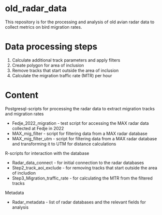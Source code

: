 # old_radar_data

This repository is for the processing and analysis of old avian radar data to collect metrics on bird migration rates. 

# Data processing steps

1. Calculate additional track parameters and apply filters
2. Create polygon for area of inclusion
3. Remove tracks that start outside the area of inclusion
4. Calculate the migration traffic rate (MTR) per hour

# Content

Postgresql-scripts for processing the radar data to extract migration tracks and migration rates
- Fedje_2022_migration - test script for accessing the MAX radar data collected at Fedje in 2022
- MAX_mig_filter - script for filtering data from a MAX radar database
- MAX_mig_filter_utm - script for filtering data from a MAX radar database and transforming it to UTM for distance calculations

R-scripts for interaction with the database
- Radar_data_connect - for initial connection to the radar databases
- Step2_track_aoi_exclude - for removing tracks that start outside the area of includion
- Step3_Migration_traffic_rate - for calculating the MTR from the filtered tracks

Metadata
- Radar_metadata - list of radar databases and the relevant fields for analysis
